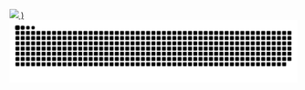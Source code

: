 [![](https://github-readme-stats.vercel.app/api?username=saulrodvaq&show_icons=true&theme=tokyonight)
)](https://github.com/saulrodvaq/github-readme-stats)
<img alt="snake eating my contributions" src="https://raw.githubusercontent.com/saulrodvaq/saulrodvaq/output/github-contribution-grid-snake-dark.svg" />

